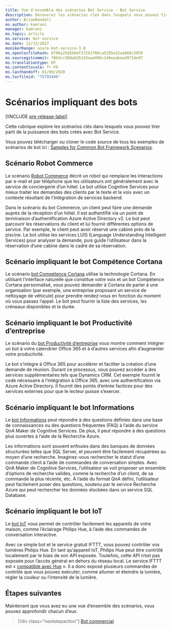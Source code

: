 ```yaml
---
title: Vue d'ensemble des scénarios Bot Service - Bot Service
description: Découvrez les scénarios clés dans lesquels vous pouvez tirer parti de la puissance des bots créés avec Bot Service.
author: BrianRandell
ms.author: kamrani
manager: kamrani
ms.topic: article
ms.service: bot-service
ms.date: 12/13/2017
monikerRange: azure-bot-service-3.0
ms.openlocfilehash: 6786a25d56bbf37262760ca5285e32aa860c5959
ms.sourcegitcommit: f8b5cc509a6351d3aae89bc146eaabead973de97
ms.translationtype: HT
ms.contentlocale: fr-FR
ms.lasthandoff: 01/09/2020
ms.locfileid: "75793446"
---
```

# <a name="bot-scenarios"></a>Scénarios impliquant des bots

[!INCLUDE [pre-release-label](includes/pre-release-label-v3.md)]

Cette rubrique explore les scénarios clés dans lesquels vous pouvez tirer parti de la puissance des bots créés avec Bot Service.

Vous pouvez télécharger ou cloner le code source de tous les exemples de scénarios de bot ici : [Samples for Common Bot Framework Scenarios](https://aka.ms/abs-scenarios).

## <a name="commerce-bot-scenario"></a>Scénario Robot Commerce
Le scénario [Robot Commerce](bot-service-scenario-commerce.md) décrit un robot qui remplace les interactions par e-mail et par téléphone que les utilisateurs ont généralement avec le service de conciergerie d’un hôtel. Le bot utilise Cognitive Services pour mieux traiter les demandes des clients par le texte et la voix avec un contexte résultant de l’intégration de services backend.

Dans le scénario du bot Commerce, un client peut faire une demande auprès de la réception d’un hôtel. Il est authentifié via un point de terminaison d’authentification Azure Active Directory v2. Le bot peut parcourir les réservations du client et lui fournir différentes options de service. Par exemple, le client peut avoir réservé une cabine près de la piscine. Le bot utilise les services LUIS (Language Understanding Intelligent Services) pour analyser la demande, puis guide l’utilisateur dans la réservation d’une cabine dans le cadre de sa réservation.

## <a name="cortana-skill-bot-scenario"></a>Scénario impliquant le bot Compétence Cortana
Le scénario [bot Compétence Cortana](bot-service-scenario-cortana-skill.md) utilise la technologie Cortana. En utilisant l’interface naturelle que constitue votre voix et un bot Compétence Cortana personnalisé, vous pouvez demander à Cortana de parler à une organisation (par exemple, une entreprise proposant un service de nettoyage de véhicule) pour prendre rendez-vous en fonction du moment où vous passez l’appel. Le bot peut fournir la liste des services, les créneaux disponibles et la durée.

## <a name="enterprise-productivity-bot-scenario"></a>Scénario impliquant le bot Productivité d’entreprise
Le scénario du [bot Productivité d’entreprise](bot-service-scenario-enterprise-productivity.md) vous montre comment intégrer un bot à votre calendrier Office 365 et à d’autres services afin d’augmenter votre productivité.

Le bot s’intègre à Office 365 pour accélérer et faciliter la création d’une demande de réunion. Durant ce processus, vous pouvez accéder à des services supplémentaires tels que Dynamics CRM. Cet exemple fournit le code nécessaire à l’intégration à Office 365, avec une authentification via Azure Active Directory. Il fournit des points d’entrée factices pour des services externes pour que le lecteur puisse s’exercer.

## <a name="information-bot-scenario"></a>Scénario impliquant le bot Informations
Le [bot Informations](bot-service-scenario-informational.md) peut répondre à des questions définies dans une base de connaissances ou des questions fréquentes (FAQ) à l’aide du service QnA Maker de Cognitive Services. De plus, il peut répondre à des questions plus ouvertes à l’aide de la Recherche Azure.

Les informations sont souvent enfouies dans des banques de données structurées telles que SQL Server, et peuvent être facilement récupérées au moyen d’une recherche. Imaginez-vous rechercher le statut d’une commande client à l’aide de commandes de conversation simples. Avec QnA Maker de Cognitive Services, l’utilisateur se voit proposer un ensemble d’options de recherche valides, comme la recherche d’un client, de sa commande la plus récente, etc. À l’aide du format QnA défini, l’utilisateur peut facilement poser des questions, soutenu par le service Recherche Azure qui peut rechercher les données stockées dans un service SQL Database.

## <a name="iot-bot-scenario"></a>Scénario impliquant le bot IoT
Le [bot IoT](bot-service-scenario-internet-things.md) vous permet de contrôler facilement les appareils de votre maison, comme l’éclairage Philips Hue, à l’aide des commandes de conversation interactive.

Avec ce simple bot et le service gratuit IFTTT, vous pouvez contrôler vos lumières Philips Hue. En tant qu’appareil IoT, Philips Hue peut être contrôlé localement par le biais de son API exposée. Toutefois, cette API n’est pas exposée pour l’accès général en dehors du réseau local. Le service IFTTT est « [compatible avec Hue](http://www2.meethue.com/friends-of-hue/ifttt/) ». Il a donc exposé plusieurs commandes de contrôle que vous pouvez exécuter, comme allumer et éteindre la lumière, régler la couleur ou l’intensité de la lumière.

## <a name="next-steps"></a>Étapes suivantes
Maintenant que vous avez eu une vue d’ensemble des scénarios, vous pouvez approfondir chacun d’eux.

> [!div class="nextstepaction"]
> [Bot commercial](bot-service-scenario-commerce.md)
